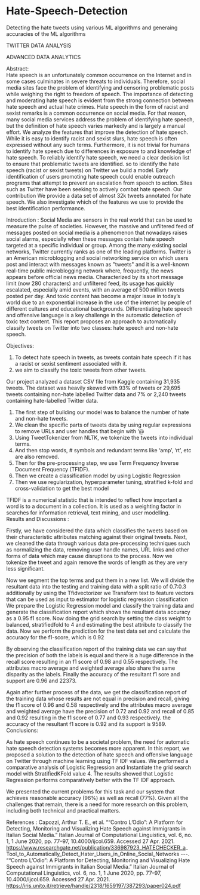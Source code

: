 # Hate-Speech-Detection
Detecting the hate tweets using various ML algorithms and generaing accuracies of the ML algorithms

TWITTER DATA ANALYSIS 
 
 
 
ADVANCED DATA ANALYTICS 
 


Abstract:  
Hate speech is an unfortunately common occurrence on the Internet and in some cases culminates in severe threats to individuals. Therefore, social media sites face the problem of identifying and censoring problematic posts while weighing the right to freedom of speech. The importance of detecting and moderating hate speech is evident from the strong connection between hate speech and actual hate crimes. Hate speech in the form of racist and sexist remarks is a common occurrence on social media. For that reason, many social media services address the problem of identifying hate speech, but the definition of hate speech varies markedly and is largely a manual effort. We analyze the features that improve the detection of hate speech. While it is easy to identify racist and sexist slurs, hate speech is often expressed without any such terms. Furthermore, it is not trivial for humans to identify hate speech due to differences in exposure to and knowledge of hate speech. To reliably identify hate speech, we need a clear decision list to ensure that problematic tweets are identified. so to identify the hate speech (racist or sexist tweets) on Twitter we build a model. Early identification of users promoting hate speech could enable outreach programs that attempt to prevent an escalation from speech to action. Sites such as Twitter have been seeking to actively combat hate speech. Our contribution We provide a data set of almost 32k tweets annotated for hate speech. We also investigate which of the features we use to provide the best identification performance. 
 
 
Introduction : 
Social Media are sensors in the real world that can be used to measure the pulse of societies. However, the massive and unfiltered feed of messages posted on social media is a phenomenon that nowadays raises social alarms, especially when these messages contain hate speech targeted at a specific individual or group. 
Among the many existing social networks, Twitter currently ranks as one of the leading platforms. Twitter is an American microblogging and social networking service on which users post and interact with messages known as "tweets" and it is a well-known real-time public microblogging network where, frequently, the news appears before official news media. Characterized by its short message limit (now 280 characters) and unfiltered feed, its usage has quickly escalated, especially amid events, with an average of 500 million tweets posted per day. And toxic content has become a major issue in today’s world due to an exponential increase in the use of the internet by people of different cultures and educational backgrounds. Differentiating hate speech and offensive language is a key challenge in the automatic detection of toxic text content. This report proposes an approach to automatically classify tweets on Twitter into two classes: hate speech and non-hate speech.  
 
Objectives: 
1.	To detect hate speech in tweets, as tweets contain hate speech if it has a racist or sexist sentiment associated with it. 
2.	we aim to classify the toxic tweets from other tweets. 
   
Our project analyzed a dataset CSV file from Kaggle containing 31,935 tweets. The dataset was heavily skewed with 93% of tweets or 29,695 tweets containing non-hate labelled Twitter data and 7% or 2,240 tweets containing hate-labelled Twitter data. 
1.	The first step of building our model was to balance the number of hate and non-hate tweets. 
2.	We clean the specific parts of tweets data by using regular expressions to remove URLs and user handles that begin with ‘@ 
3.	Using TweetTokenizer from NLTK, we tokenize the tweets into individual terms. 
4.	And then stop words, # symbols and redundant terms like ‘amp’, ‘rt’, etc are also removed. 
5.	Then for the pre-processing step, we use Term Frequency Inverse Document Frequency (TFIDF). 
6.	Then we create a classification model by using Logistic 
Regression 
7.	Then we use regularization, hyperparameter tuning, stratified k-fold and cross-validation to get the best model 
 
TFIDF is a numerical statistic that is intended to reflect how important a word is to a document in a collection. It is used as 
a weighting factor in searches for information retrieval, text mining, and user modelling. 	 
Results and Discussions : 
 
Firstly, we have considered the data which classifies the tweets based on their characteristic attributes matching against their original tweets. Next, we cleaned the data through various data pre-processing techniques such as normalizing the data, removing user handle names, URL links and other forms of data which may cause disruptions to the process. Now we tokenize the tweet and again remove the words of length as they are very less significant. 
  
Now we segment the top terms and put them in a new list. We will divide the resultant data into the testing and training data with a split ratio of 0.7:0.3 additionally by using the 
Tfidvectorizer we Transform text to feature vectors that can be used as input to estimator for logistic regression classification 
We prepare the Logistic Regression model and classify the training data and generate the classification report which shows the resultant data accuracy as a 0.95 f1 score. Now doing the grid search by setting the class weight to balanced, stratifiedfold to 4 and estimating the best attribute to classify the data. Now we perform the prediction for the test data set and calculate the accuracy for the f1-score, which is 0.92 
 
By observing the classification report of the training data we can say that the precision of both the labels is equal and there is a huge difference in the recall score resulting in an f1 score of 0.98 and 0.55 respectively. The attributes macro average and weighted average also share the same disparity as the labels. Finally the accuracy of the resultant f1 sore and support are 0.96 and 22373. 
  
Again after further process of the data, we get the classification report of the training data whose results are not equal in precision and recall, giving the f1 score of 0.96 and 0.58 respectively and the attributes macro average and weighted average have the precision of 0.72 and 0.92 and recall of 0.85 and 0.92 resulting in the f1 score of 0.77 and 0.93 respectively. the accuracy of the resultant f1 score is 0.92 and its support is 9589.  	  
Conclusions:  
 
As hate speech continues to be a societal problem, the need for automatic hate speech detection systems becomes more apparent. In this report, we proposed a solution to the detection of hate speech and offensive language on Twitter through machine learning using TF IDF values. We performed a comparative analysis of Logistic Regression and Instantiate the grid search model with StratifiedKFold value 4. The results showed that Logistic Regression performs comparatively better with the TF IDF approach. 
 
We presented the current problems for this task and our system that achieves reasonable accuracy (96%) as well as recall (77%). Given all the challenges that remain, there is a need for more research on this problem, including both technical and practical matters. 
  
References : 
Capozzi, Arthur T. E., et al. ““Contro L’Odio”: A Platform for Detecting, Monitoring and Visualizing Hate Speech against Immigrants in Italian Social Media.” Italian Journal of Computational Linguistics, vol. 6, no. 1, 1 June 2020, pp. 77–97, 10.4000/ijcol.659. 
Accessed 27 Apr. 2021. 
https://www.researchgate.net/publication/336987923_HATECHECKER_a_ Tool_to_Automatically_Detect_Hater_Users_in_Online_Social_Networks ---. ““Contro L’Odio”: A Platform for Detecting, Monitoring and Visualizing Hate Speech against Immigrants in Italian Social Media.” Italian Journal of Computational Linguistics, vol. 6, no. 1, 1 June 2020, pp. 77–97, 10.4000/ijcol.659. Accessed 27 
Apr. 2021. 
 https://iris.unito.it/retrieve/handle/2318/1659197/387293/paper024.pdf 

